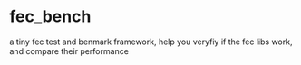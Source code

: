# fec_bench
a tiny fec test and benmark framework, help you veryfiy if the fec libs work, and compare their performance
